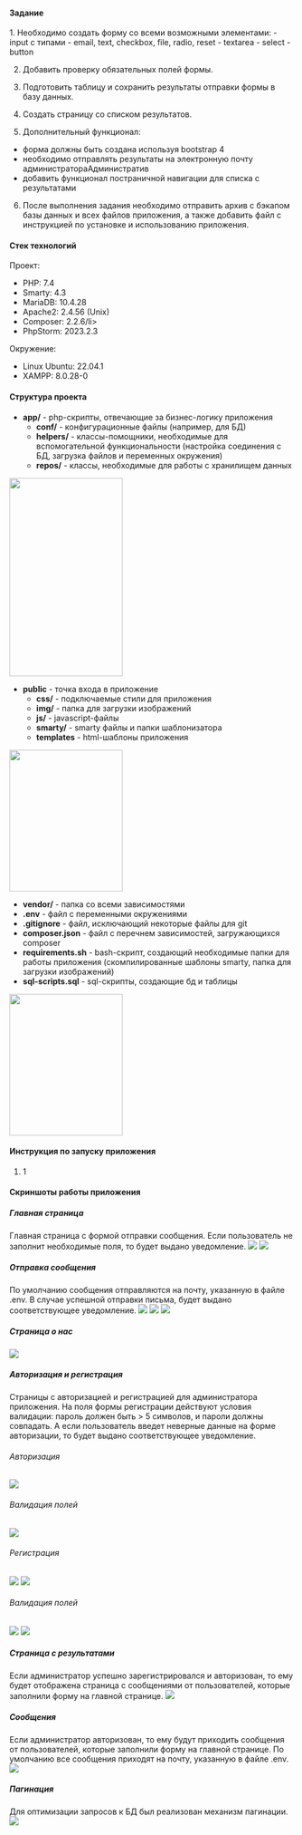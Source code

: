 <h4>Задание</h4>
1. Необходимо создать форму со всеми возможными элементами:
    - input с типами - email, text, checkbox, file, radio, reset
    - textarea
    - select
    - button

2. Добавить проверку обязательных полей формы.

3. Подготовить таблицу и сохранить результаты отправки формы в базу данных.

4. Создать страницу со списком результатов.

5. Дополнительный функционал:
- форма должны быть создана используя bootstrap 4
- необходимо отправлять результаты на электронную почту администратораАдминистратив
- добавить функционал постраничной навигации для списка с результатами

6. После выполнения задания необходимо отправить архив с бэкапом базы данных и всех файлов приложения, а также добавить файл с инструкцией по установке и использованию приложения.
<h4>Стек технологий</h4>

Проект:
<ul>
    <li>PHP: 7.4</li>
    <li>Smarty: 4.3</li>
    <li>MariaDB: 10.4.28 </li>
    <li>Apache2: 2.4.56 (Unix)</li>
    <li>Composer: 2.2.6/li>
    <li>PhpStorm: 2023.2.3</li>
</ul>
Окружение:
<ul>
    <li>Linux Ubuntu: 22.04.1</li>
    <li>XAMPP: 8.0.28-0</li>
</ul>
<h4>Структура проекта</h4>
<ul>
    <li>
        <b>app/</b> - php-скрипты, отвечающие за бизнес-логику приложения
        <ul>
            <li><b>conf/</b> - конфигурационные файлы (например, для БД)</li>
            <li><b>helpers/</b> - классы-помощники, необходимые для вспомогательной функциональности (настройка соединения с БД, загрузка файлов и переменных окружения)</li>
            <li><b>repos/</b> - классы, необходимые для работы с хранилищем  данных</li>
        </ul>
    </li>
</li>
</ul>
<img src="https://github.com/a-shdv/simtech-dev-app/assets/54847558/be70e68d-689d-4ffc-b3f8-ffcb291a4f6a)" width="200px" height="350px">

<ul>
    <li>
        <b>public</b> - точка входа в приложение
        <ul>
            <li><b>css/</b> - подключаемые стили для приложения</li>
            <li><b>img/</b> - папка для загрузки изображений</li>
            <li><b>js/</b> - javascript-файлы</li>
            <li><b>smarty/</b> - smarty файлы и папки шаблонизатора</li>
            <li><b>templates</b> - html-шаблоны приложения</li>
        </ul>
    </li>
</li>
</ul>
<img src="https://github.com/a-shdv/simtech-dev-app/assets/54847558/f45359bd-9cee-4247-9bb4-87f6ad1f3abd](https://github.com/a-shdv/simtech-dev-app/assets/54847558/68262f28-4ed6-4b29-a6f3-2b19de21e7f0)" width="200px" height="250px">

<ul>
    <li><b>vendor/</b> - папка со всеми зависимостями</li>
    <li><b>.env</b> - файл с переменными окружениями</li>
    <li><b>.gitignore</b> - файл, исключающий некоторые файлы для git </li>
    <li><b>composer.json</b> - файл с перечнем зависимостей, загружающихся composer</li>
    <li><b>requirements.sh</b> - bash-скрипт, создающий необходимые папки для работы приложения (скомпилированные шаблоны smarty, папка для загрузки изображений)</li>
    <li><b>sql-scripts.sql</b> - sql-скрипты, создающие бд и таблицы</li>
</li>
</ul>
<img src="https://github.com/a-shdv/simtech-dev-app/assets/54847558/68262f28-4ed6-4b29-a6f3-2b19de21e7f0" width="200px" height="250px">

<h4>Инструкция по запуску приложения</h4>
<ol>
    <li>1</li>
</ol>

<h4>Скриншоты работы приложения</h4>
<h5>Главная страница</h5>
Главная страница с формой отправки сообщения. Если пользователь не заполнит необходимые поля, то будет выдано уведомление.
<img src="https://github.com/a-shdv/simtech-dev-app/assets/54847558/94331512-31ae-40fa-bc9c-ce5d2cf00100">
<img src="https://github.com/a-shdv/simtech-dev-app/assets/54847558/f2a467d1-0251-4f65-ac2d-d4259dc62ed5">

<h5>Отправка сообщения</h5>
По умолчанию сообщения отправляются на почту, указанную в файле .env. В случае успешной отправки письма, будет выдано соответствующее уведомление.
<img src="https://github.com/a-shdv/simtech-dev-app/assets/54847558/03f9bbce-e147-469a-90d3-76085bbba4bf">
<img src="https://github.com/a-shdv/simtech-dev-app/assets/54847558/5e0a0c4e-a998-4864-8150-f8b0cc0faea4">
<img src="https://github.com/a-shdv/simtech-dev-app/assets/54847558/8b01756b-2ae2-4eab-ac61-263cd0573bcb">

<h5>Страница о нас</h5>
<img src="https://github.com/a-shdv/simtech-dev-app/assets/54847558/85301054-a349-4d79-9a7c-54eefe61be6a">

<h5>Авторизация и регистрация</h5>
Страницы с авторизацией и регистрацией для администратора приложения. На поля формы регистрации действуют условия валидации: пароль должен быть > 5 символов, и пароли должны совпадать.
А если пользователь введет неверные данные на форме авторизации, то будет выдано соответствующее уведомление. 
<h6>Авторизация</h6>
<img src="https://github.com/a-shdv/simtech-dev-app/assets/54847558/e56cfc17-f806-4872-a84f-53983b332cf7">
<h6>Валидация полей</h6>
<img src="https://github.com/a-shdv/simtech-dev-app/assets/54847558/f08b4379-8928-4f35-b047-fce4bb6522f1">
<h6>Регистрация</h6>
<img src="https://github.com/a-shdv/simtech-dev-app/assets/54847558/5f201d9d-cecb-4b77-a93b-55acd3e9fcbf">
<img src="https://github.com/a-shdv/simtech-dev-app/assets/54847558/3ca3a4f9-e102-4cb7-87ec-915200c0c41d">
<h6>Валидация полей</h6>
<img src="https://github.com/a-shdv/simtech-dev-app/assets/54847558/8ef84366-a6a9-4314-9c78-9eceee9f44bb">
<img src="https://github.com/a-shdv/simtech-dev-app/assets/54847558/746a9e21-2e7d-4caf-b596-e6673b2476cf">
<h5>Страница с результатами</h5>
Если администратор успешно зарегистрировался и авторизован, то ему будет отображена страница с сообщениями от пользователей, которые заполнили форму на главной странице.
<img src="https://github.com/a-shdv/simtech-dev-app/assets/54847558/bc4b7bba-0110-437a-b73c-ec3af0ffad99">
<h5>Сообщения</h5>
Если администратор авторизован, то ему будут приходить сообщения от пользователей, которые заполнили форму на главной странице. По умолчанию все сообщения приходят на почту, указанную в файле .env.
<img src="https://github.com/a-shdv/simtech-dev-app/assets/54847558/1ca53df7-e791-4cf4-85d3-27a7412cd795">
<h5>Пагинация</h5>
Для оптимизации запросов к БД был реализован механизм пагинации.
<img src="https://github.com/a-shdv/simtech-dev-app/assets/54847558/1a71df89-c474-4160-a294-983137432467">

